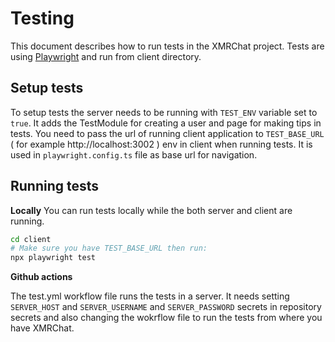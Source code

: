 # Testing

This document describes how to run tests in the XMRChat project.
Tests are using [Playwright](https://playwright.dev/) and run from client directory.

## Setup tests

To setup tests the server needs to be running with `TEST_ENV` variable set to `true`. It adds the TestModule for creating a user and page for making tips in tests.
You need to pass the url of running client application to `TEST_BASE_URL` ( for example http://localhost:3002 ) env in client when running tests. It is used in `playwright.config.ts` file as base url for navigation.

## Running tests

**Locally**
You can run tests locally while the both server and client are running.

```bash
cd client
# Make sure you have TEST_BASE_URL then run:
npx playwright test
```

**Github actions**

The test.yml workflow file runs the tests in a server.
It needs setting `SERVER_HOST` and `SERVER_USERNAME` and `SERVER_PASSWORD` secrets in repository secrets and also changing the wokrflow file to run the tests from where you have XMRChat.
